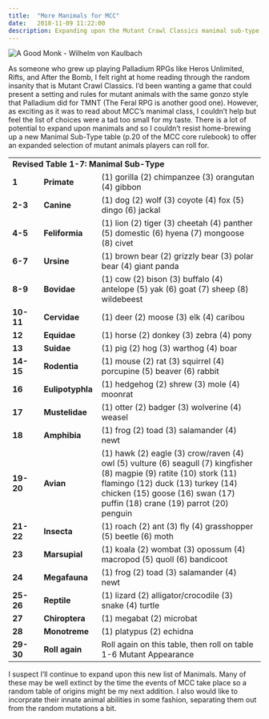 ```yaml
---
title:  "More Manimals for MCC"
date:   2018-11-09 11:22:00
description: Expanding upon the Mutant Crawl Classics manimal sub-type table
---
```


![A Good Monk - Wilhelm von Kaulbach](https://fantasyrobotfighter.github.io/assets/images/AGoodMonk.png)

As someone who grew up playing Palladium RPGs like Heros Unlimited, Rifts, and After the Bomb, I felt right at home reading through the random insanity that is Mutant Crawl Classics. I’d been wanting a game that could present a setting and rules for mutant animals with the same gonzo style that Palladium did for TMNT (The Feral RPG is another good one). However, as exciting as it was to read about MCC’s manimal class, I couldn’t help but feel the list of choices were a tad too small for my taste. There is a lot of potential to expand upon manimals and so I couldn’t resist home-brewing up a new Manimal Sub-Type table (p.20 of the MCC core rulebook) to offer an expanded selection of mutant animals players can roll for. 

<table>
	<tr>
		<td colspan="3" width="500" padding="2px"><b>Revised Table 1-7: Manimal Sub-Type</b>
		</td>
	</tr>
	<tr>
		<td width="50" padding="2px"><b>1</b>
		</td>
		<td width="100" padding="2px"><b>Primate</b>
		</td>
		<td width="350" padding="2px">(1) gorilla (2) chimpanzee (3) orangutan (4) gibbon
		</td>
	</tr>
	<tr>
		<td width="50" padding="2px"><b>2-3</b>
		</td>
		<td width="100" padding="2px"><b>Canine</b>
		</td>
		<td width="350" padding="2px">(1) dog (2) wolf (3) coyote (4) fox (5) dingo (6) jackal
		</td>
	</tr>
	<tr>
		<td width="50" padding="2px"><b>4-5</b>
		</td>
		<td width="100" padding="2px"><b>Feliformia</b>
		</td>
		<td width="350" padding="2px">(1) lion (2) tiger (3) cheetah (4) panther (5) domestic (6) hyena (7) mongoose (8) civet
		</td>
	</tr>
	<tr>
		<td width="50" padding="2px"><b>6-7</b>
		</td>
		<td width="100" padding="2px"><b>Ursine</b>
		</td>
		<td width="350" padding="2px">(1) brown bear (2) grizzly bear (3) polar bear (4) giant panda
		</td>
	</tr>
	<tr>
		<td width="50" padding="2px"><b>8-9</b>
		</td>
		<td width="100" padding="2px"><b>Bovidae</b>
		</td>
		<td width="350" padding="2px">(1) cow (2) bison (3) buffalo (4) antelope (5) yak (6) goat (7) sheep (8) wildebeest
		</td>
	</tr>
	<tr>
		<td width="50" padding="2px"><b>10-11</b>
		</td>
		<td width="100" padding="2px"><b>Cervidae</b>
		</td>
		<td width="350" padding="2px">(1) deer (2) moose (3) elk (4) caribou
		</td>
	</tr>
	<tr>
		<td width="50" padding="2px"><b>12</b>
		</td>
		<td width="100" padding="2px"><b>Equidae</b>
		</td>
		<td width="350" padding="2px">(1) horse (2) donkey (3) zebra (4) pony
		</td>
	</tr>
	<tr>
		<td width="50" padding="2px"><b>13</b>
		</td>
		<td width="100" padding="2px"><b>Suidae</b>
		</td>
		<td width="350" padding="2px">(1) pig (2) hog (3) warthog (4) boar
		</td>
	</tr>
	<tr>
		<td width="50" padding="2px"><b>14-15</b>
		</td>
		<td width="100" padding="2px"><b>Rodentia</b>
		</td>
		<td width="350" padding="2px">(1) mouse (2) rat (3) squirrel (4) porcupine (5) beaver (6) rabbit
		</td>
	</tr>
	<tr>
		<td width="50" padding="2px"><b>16</b>
		</td>
		<td width="100" padding="2px"><b>Eulipotyphla</b>
		</td>
		<td width="350" padding="2px">(1) hedgehog (2) shrew (3) mole (4) moonrat
		</td>
	</tr>
	<tr>
		<td width="50" padding="2px"><b>17</b>
		</td>
		<td width="100" padding="2px"><b>Mustelidae</b>
		</td>
		<td width="350" padding="2px">(1) otter (2) badger (3) wolverine (4) weasel
		</td>
	</tr>
	<tr>
		<td width="50" padding="2px"><b>18</b>
		</td>
		<td width="100" padding="2px"><b>Amphibia</b>
		</td>
		<td width="350" padding="2px">(1) frog (2) toad (3) salamander (4) newt
		</td>
	</tr>
	<tr>
		<td width="50" padding="2px"><b>19-20</b>
		</td>
		<td width="100" padding="2px"><b>Avian</b>
		</td>
		<td width="350" padding="2px">(1) hawk (2) eagle (3) crow/raven (4) owl (5) vulture (6) seagull
			(7) kingfisher (8) magpie (9) ratite (10) stork (11) flamingo (12) duck
			(13) turkey (14) chicken (15) goose (16) swan (17) puffin (18) crane
			(19) parrot (20) penguin
		</td>
	</tr>
	<tr>
		<td width="50" padding="2px"><b>21-22</b>
		</td>
		<td width="100" padding="2px"><b>Insecta</b>
		</td>
		<td width="350" padding="2px">(1) roach (2) ant (3) fly (4) grasshopper (5) beetle (6) moth
		</td>
	</tr>
	<tr>
		<td width="50" padding="2px"><b>23</b>
		</td>
		<td width="100" padding="2px"><b>Marsupial</b>
		</td>
		<td width="350" padding="2px">(1) koala (2) wombat (3) opossum (4) macropod (5) quoll (6) bandicoot
		</td>
	</tr>
	<tr>
		<td width="50" padding="2px"><b>24</b>
		</td>
		<td width="100" padding="2px"><b>Megafauna</b>
		</td>
		<td width="350" padding="2px">(1) frog (2) toad (3) salamander (4) newt
		</td>
	</tr>
	<tr>
		<td width="50" padding="2px"><b>25-26</b>
		</td>
		<td width="100" padding="2px"><b>Reptile</b>
		</td>
		<td width="350" padding="2px">(1) lizard (2) alligator/crocodile (3) snake (4) turtle
		</td>
	</tr>
	<tr>
		<td width="50" padding="2px"><b>27</b>
		</td>
		<td width="100" padding="2px"><b>Chiroptera</b>
		</td>
		<td width="350" padding="2px">(1) megabat (2) microbat
		</td>
	</tr>
		<tr>
		<td width="50" padding="2px"><b>28</b>
		</td>
		<td width="100" padding="2px"><b>Monotreme</b>
		</td>
		<td width="350" padding="2px">(1) platypus (2) echidna
		</td>
	</tr>
		<tr>
		<td width="50" padding="2px"><b>29-30</b>
		</td>
		<td width="100" padding="2px"><b>Roll again</b>
		</td>
		<td width="350" padding="2px">Roll again on this table, then roll on table 1-6 Mutant Appearance
		</td>
	</tr>
</table>

I suspect I’ll continue to expand upon this new list of Manimals. Many of these may be well extinct by the time the events of MCC take place so a random table of origins might be my next addition. I also would like to incorprate their innate animal abilities in some fashion, separating them out from the random mutations a bit. 

[jekyll-gh]: https://github.com/mojombo/jekyll
[jekyll]:    http://jekyllrb.com
